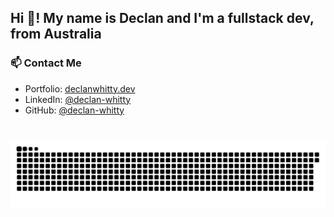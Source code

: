 <h2 align="left">Hi 👋! My name is Declan and I'm a fullstack dev, from Australia</h2>

### 📫 Contact Me

- Portfolio: [declanwhitty.dev](https://declanwhitty.dev)
- LinkedIn: [@declan-whitty](https://www.linkedin.com/in/declan-whitty)
- GitHub: [@declan-whitty](https://github.com/declan-whitty)

###

<br clear="both">

<img src="https://raw.githubusercontent.com/declan-whitty/declan-whitty/output/snake.svg" alt="Snake animation" />

###
